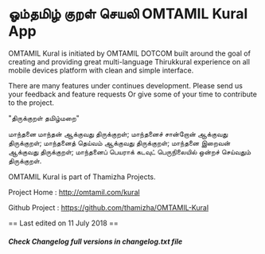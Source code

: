 ﻿# ஓம்தமிழ் குறள் செயலி OMTAMIL Kural App 

OMTAMIL Kural is initiated by OMTAMIL DOTCOM built around the goal of creating and providing great multi-language Thirukkural experience on all mobile devices platform with clean and simple interface.

There are many features under continues development. Please send us your feedback and feature requests Or give some of your time to contribute to the project.

"திருக்குறள் தமிழ்மறை"

மாந்தனை மாந்தன் ஆக்குவது திருக்குறள்;
மாந்தனைச் சான்றோன் ஆக்குவது திருக்குறள்;
மாந்தனைத் தெய்வம் ஆக்குவது திருக்குறள்;
மாந்தனை இறைவன் ஆக்குவது திருக்குறள்;
மாந்தனைப் பெயராக் கடவுட் பெருநிலையில் ஒன்றச் செய்வதும் திருக்குறள்.

OMTAMIL Kural is part of Thamizha Projects.

Project Home : http://omtamil.com/kural

Github Project : https://github.com/thamizha/OMTAMIL-Kural

== Last edited on 11 July 2018 ==

##### Check Changelog full versions in changelog.txt file
